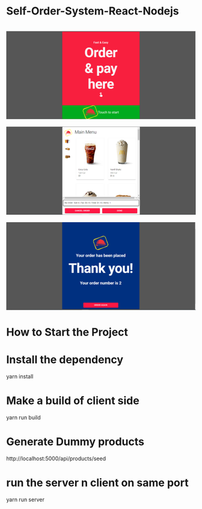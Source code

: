 # Self-Order-System-React-Nodejs

<br>
<img src="./Capture.PNG" />
<br>

<br>
<img src="./Capture1.PNG" />
<br>

<br>
<img src="./Capture3.PNG" />
<br>

# How to Start the Project
# Install the dependency
yarn install

# Make a build of client side
yarn run build

# Generate Dummy products
http://localhost:5000/api/products/seed

# run the server n client on same port
yarn run server
